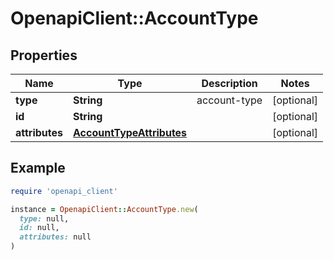 # OpenapiClient::AccountType

## Properties

| Name | Type | Description | Notes |
| ---- | ---- | ----------- | ----- |
| **type** | **String** | account-type | [optional] |
| **id** | **String** |  | [optional] |
| **attributes** | [**AccountTypeAttributes**](AccountTypeAttributes.md) |  | [optional] |

## Example

```ruby
require 'openapi_client'

instance = OpenapiClient::AccountType.new(
  type: null,
  id: null,
  attributes: null
)
```

